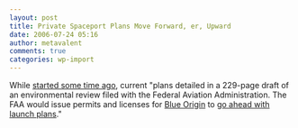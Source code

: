 ```yaml
---
layout: post
title: Private Spaceport Plans Move Forward, er, Upward
date: 2006-07-24 05:16
author: metavalent
comments: true
categories: wp-import
---
```

While <a href="https://www.space.com/news/050615_blueorigin.html">started some time ago</a>, current "plans detailed in a 229-page draft of an environmental review filed with the Federal Aviation Administration. The FAA would issue permits and licenses for <a href="https://en.wikipedia.org/wiki/Blue_Origin_New_Shepard">Blue Origin</a> to <a href="https://www.wired.com/news/wireservice/0,71446-0.html?tw=rss.index">go ahead with launch plans</a>."
